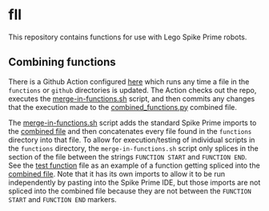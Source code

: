 # fll
This repository contains functions for use with Lego Spike Prime robots.

## Combining functions
There is a Github Action configured [here](https://github.com/cpb-gh/fll/blob/main/.github/workflows/update-functions.yaml)
which runs any time a file in the `functions` or `github` directories is updated.
The Action checks out the repo, executes the [merge-in-functions.sh](https://github.com/cpb-gh/fll/blob/main/github/merge-in-functions.sh) script,
and then commits any changes that the execution made to the [combined_functions.py](https://github.com/cpb-gh/fll/blob/main/combined_functions.py) combined file.

The [merge-in-functions.sh](https://github.com/cpb-gh/fll/blob/main/github/merge-in-functions.sh) script adds the standard Spike Prime imports to the [combined file](https://github.com/cpb-gh/fll/blob/main/combined_functions.py)
and then concatenates every file found in the `functions` directory into that file.
To allow for execution/testing of individual scripts in the `functions` directory, the `merge-in-functions.sh` script only splices in the section of the file between the strings `FUNCTION START` and `FUNCTION END`.
See the [test function](https://github.com/cpb-gh/fll/blob/main/functions/test_function.py) file as an example of a function getting spliced into the [combined file](https://github.com/cpb-gh/fll/blob/main/combined_functions.py).
Note that it has its own imports to allow it to be run independently by pasting into the Spike Prime IDE, but those imports are not spliced into the combined file because they are not between the `FUNCTION START` and `FUNCTION END` markers.
